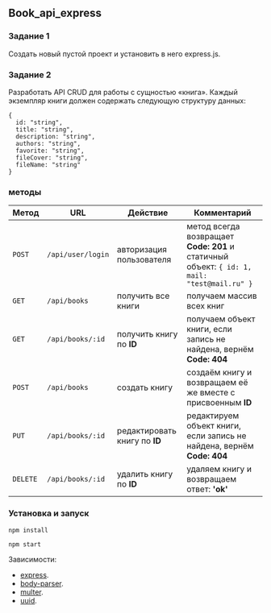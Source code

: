 ## Book_api_express
### Задание 1
Создать новый пустой проект и установить в него express.js.

### Задание 2
Разработать API CRUD для работы с сущностью «книга». Каждый экземпляр книги должен содержать следующую структуру данных:

```
{
  id: "string",
  title: "string",
  description: "string",
  authors: "string",
  favorite: "string",
  fileCover: "string",
  fileName: "string"
}
```
### методы
Метод | URL | Действие | Комментарий
--- | --- | ---  | ---
`POST` | `/api/user/login` | авторизация пользователя | метод всегда возвращает **Code: 201** и статичный объект: `{ id: 1, mail: "test@mail.ru" }`
`GET` | `/api/books` | получить все книги | получаем массив всех книг
`GET` | `/api/books/:id` | получить книгу по **ID** | получаем объект книги, если запись не найдена, вернём **Code: 404** 
`POST` | `/api/books` | создать книгу | создаём книгу и возвращаем её же вместе с присвоенным **ID**
`PUT` | `/api/books/:id` | редактировать книгу по **ID** | редактируем объект книги, если запись не найдена, вернём **Code: 404**
`DELETE` | `/api/books/:id` | удалить книгу по **ID** | удаляем книгу и возвращаем ответ: **'ok'**

### Установка и запуск
```
npm install

npm start
```

Зависимости:
* [express](https://www.npmjs.com/package/body-parser).
* [body-parser](https://www.npmjs.com/package/body-parser).
* [multer](https://www.npmjs.com/package/multer).
* [uuid](https://www.npmjs.com/package/uuid).